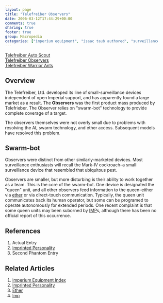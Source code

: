 ```yaml
---
layout: page
title: "Telefreiber Observers"
date: 2006-03-12T17:44:29+00:00
comments: true
sharing: true
footer: true
group: Macropedia
categories: ["imperium equipment", "isaac taub authored", "surveillance equipment"]
---
```


<div class='row'>
	<div class='col-md-4'><a href='/macropedia/telefreiber-auto-scout'>Telefreiber Auto Scout</a></div>
	<div class='col-md-4'><a href='/macropedia/telefreiber-observers'>Telefreiber Observers</a></div>
	<div class='col-md-4'><a href='/macropedia/telefreiber-warrior-ants'>Telefreiber Warrior Ants</a></div>
</div>


## Overview

The Telefreiber, Ltd. developed its line of small-surveillance devices independent of open Imperial support, and has apparently found a large market as a result. The **Observers** was the first product mass produced by Telefrieber. The Observer relies on "swarm-bot" technology to provide complete coverage of a target.

The observers themselves were not overly small due to problems with resolving the AI, swarm technology, and ether access. Subsequent models have resolved this problem.

## Swarm-bot

Observers were distinct from other similarly-marketed devices. Most surveillance enthusiasts will recall the Mark-IV cockroach&ndash;a small surveillance device that resembled that ubiquitous pest.

Observers are smaller, but more disturbing is their ability to work together as a team. This is the core of the swarm-bot. One device is designated the "queen" unit, and all other observers feed information to the queen&ndash;either via [ether](/macropedia/ether) or via direct-touch communication. Typically, the queen unit communicates back its human operator, but some can be programed to operate autonomously for extended periods. One recent complaint is that some queen units may been suborned by [IMP](/macropedia/imprinted-personality)s, although there has been no official report of this occurrence.

## References
1. Actual Entry
1. [Imprinted Personality](/macropedia/imprinted-personality)
1. Second Phantom Entry

## Related Articles

1. [Imperium Equipment Index](/macropedia/imperium-equipment-index)
2. [Imprinted Personality](/macropedia/imprinted-personality)
3. [Ether](/macropedia/ether)
4. [Imp](/macropedia/imprinted-personality)



  
